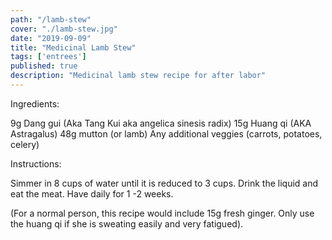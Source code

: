 ```yaml
---
path: "/lamb-stew"
cover: "./lamb-stew.jpg"
date: "2019-09-09"
title: "Medicinal Lamb Stew"
tags: ['entrees']
published: true
description: "Medicinal lamb stew recipe for after labor"
---
```


Ingredients:

9g Dang gui (Aka Tang Kui aka angelica sinesis radix)
15g Huang qi (AKA Astragalus)
48g mutton (or lamb)
Any additional veggies (carrots, potatoes, celery)

Instructions:

Simmer in 8 cups of water until it is reduced to 3 cups.  Drink the liquid and eat the meat.
Have daily for 1 -2 weeks.

(For a normal person, this recipe would include 15g fresh ginger. Only use the huang qi if she is sweating easily and very fatigued).